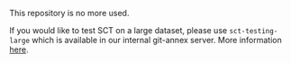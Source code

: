 This repository is no more used.

If you would like to test SCT on a large dataset, please use `sct-testing-large` which is available in our internal git-annex server. More information [here](https://github.com/neuropoly/data-management/blob/master/internal-server.md).

